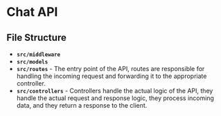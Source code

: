 # Chat API


## File Structure

- **`src/middleware`**
- **`src/models`**
- **`src/routes`** - The entry point of the API, routes are responsible for handling the incoming request and 
  forwarding it to the appropriate controller.
- **`src/controllers`** - Controllers handle the actual logic of the API, they handle the actual request and response 
  logic, they process incoming data, and they return a response to the client.
